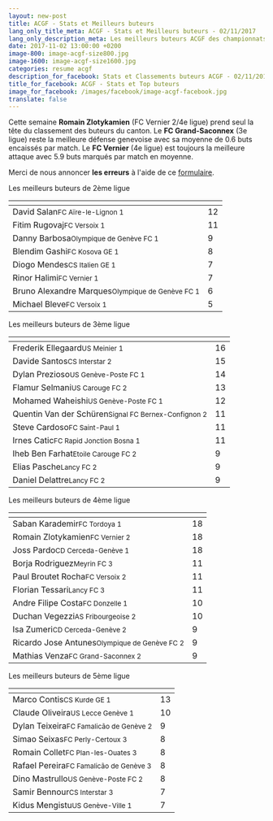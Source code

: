 ```yaml
---
layout: new-post
title: ACGF - Stats et Meilleurs buteurs
lang_only_title_meta: ACGF - Stats et Meilleurs buteurs - 02/11/2017
lang_only_description_meta: Les meilleurs buteurs ACGF des championnats de football amateur de la 2e à la 5e ligue - 02/11/2017
date: 2017-11-02 13:00:00 +0200
image-800: image-acgf-size800.jpg
image-1600: image-acgf-size1600.jpg
categories: resume acgf
description_for_facebook: Stats et Classements buteurs ACGF - 02/11/2017
title_for_facebook: ACGF - Stats et Top buteurs
image_for_facebook: /images/facebook/image-acgf-facebook.jpg
translate: false
---
```

Cette semaine __Romain Zlotykamien__ (FC Vernier 2/4e ligue) prend seul la tête du classement des buteurs du canton. Le __FC Grand-Saconnex__ (3e ligue) reste la meilleure défense genevoise avec sa moyenne de 0.6 buts encaissés par match. Le __FC Vernier__ (4e ligue) est toujours la meilleure attaque avec 5.9 buts marqués par match en moyenne.

Merci de nous annoncer <b>les erreurs</b> à l'aide de ce <a href="/formulaire-report-erreur" title="Signaler une erreur ou un problème">formulaire</a>.

Les meilleurs buteurs de 2ème ligue

<table class="table"><thead><tr><th><i class="fa fa-male"></i></th><th><i class="fa fa-futbol-o"></i></th></tr></thead><tbody><tr><td>David Salan<span class='d-block team-name'><small>FC Aïre-le-Lignon 1</small></span></td><td>12</td></tr><tr><td>Fitim Rugovaj<span class='d-block team-name'><small>FC Versoix 1</small></span></td><td>11</td></tr><tr><td>Danny Barbosa<span class='d-block team-name'><small>Olympique de Genève FC 1</small></span></td><td>9</td></tr><tr><td>Blendim Gashi<span class='d-block team-name'><small>FC Kosova GE 1</small></span></td><td>8</td></tr><tr><td>Diogo Mendes<span class='d-block team-name'><small>CS Italien GE 1</small></span></td><td>7</td></tr><tr><td>Rinor Halimi<span class='d-block team-name'><small>FC Vernier 1</small></span></td><td>7</td></tr><tr><td>Bruno Alexandre Marques<span class='d-block team-name'><small>Olympique de Genève FC 1</small></span></td><td>6</td></tr><tr><td>Michael Bleve<span class='d-block team-name'><small>FC Versoix 1</small></span></td><td>5</td></tr></tbody></table>

Les meilleurs buteurs de 3ème ligue

<table class="table"><thead><tr><th><i class="fa fa-male"></i></th><th><i class="fa fa-futbol-o"></i></th></tr></thead><tbody><tr><td>Frederik Ellegaard<span class='d-block team-name'><small>US Meinier 1</small></span></td><td>16</td></tr><tr><td>Davide Santos<span class='d-block team-name'><small>CS Interstar 2</small></span></td><td>15</td></tr><tr><td>Dylan Prezioso<span class='d-block team-name'><small>US Genève-Poste FC 1</small></span></td><td>14</td></tr><tr><td>Flamur Selmani<span class='d-block team-name'><small>US Carouge FC 2</small></span></td><td>13</td></tr><tr><td>Mohamed Waheishi<span class='d-block team-name'><small>US Genève-Poste FC 1</small></span></td><td>12</td></tr><tr><td>Quentin Van der Schüren<span class='d-block team-name'><small>Signal FC Bernex-Confignon 2</small></span></td><td>11</td></tr><tr><td>Steve Cardoso<span class='d-block team-name'><small>FC Saint-Paul 1</small></span></td><td>11</td></tr><tr><td>Irnes Catic<span class='d-block team-name'><small>FC Rapid Jonction Bosna 1</small></span></td><td>11</td></tr><tr><td>Iheb Ben Farhat<span class='d-block team-name'><small>Etoile Carouge FC 2</small></span></td><td>9</td></tr><tr><td>Elias Pasche<span class='d-block team-name'><small>Lancy FC 2</small></span></td><td>9</td></tr><tr><td>Daniel Delattre<span class='d-block team-name'><small>Lancy FC 2</small></span></td><td>9</td></tr></tbody></table>

Les meilleurs buteurs de 4ème ligue

<table class="table"><thead><tr><th><i class="fa fa-male"></i></th><th><i class="fa fa-futbol-o"></i></th></tr></thead><tbody><tr><td>Saban Karademir<span class='d-block team-name'><small>FC Tordoya 1</small></span></td><td>18</td></tr><tr><td>Romain Zlotykamien<span class='d-block team-name'><small>FC Vernier 2</small></span></td><td>18</td></tr><tr><td>Joss Pardo<span class='d-block team-name'><small>CD Cerceda-Genève 1</small></span></td><td>18</td></tr><tr><td>Borja Rodriguez<span class='d-block team-name'><small>Meyrin FC 3</small></span></td><td>11</td></tr><tr><td>Paul Broutet Rocha<span class='d-block team-name'><small>FC Versoix 2</small></span></td><td>11</td></tr><tr><td>Florian Tessari<span class='d-block team-name'><small>Lancy FC 3</small></span></td><td>11</td></tr><tr><td>Andre Filipe Costa<span class='d-block team-name'><small>FC Donzelle 1</small></span></td><td>10</td></tr><tr><td>Duchan Vegezzi<span class='d-block team-name'><small>AS Fribourgeoise 2</small></span></td><td>10</td></tr><tr><td>Isa Zumeri<span class='d-block team-name'><small>CD Cerceda-Genève 2</small></span></td><td>9</td></tr><tr><td>Ricardo Jose Antunes<span class='d-block team-name'><small>Olympique de Genève FC 2</small></span></td><td>9</td></tr><tr><td>Mathias Venza<span class='d-block team-name'><small>FC Grand-Saconnex 2</small></span></td><td>9</td></tr></tbody></table>

Les meilleurs buteurs de 5ème ligue

<table class="table"><thead><tr><th><i class="fa fa-male"></i></th><th><i class="fa fa-futbol-o"></i></th></tr></thead><tbody><tr><td>Marco Contis<span class='d-block team-name'><small>CS Kurde GE 1</small></span></td><td>13</td></tr><tr><td>Claude Oliveira<span class='d-block team-name'><small>US Lecce Genève 1</small></span></td><td>10</td></tr><tr><td>Dylan Teixeira<span class='d-block team-name'><small>FC Famalicão de Genève 2</small></span></td><td>9</td></tr><tr><td>Simao Seixas<span class='d-block team-name'><small>FC Perly-Certoux 3</small></span></td><td>8</td></tr><tr><td>Romain Collet<span class='d-block team-name'><small>FC Plan-les-Ouates 3</small></span></td><td>8</td></tr><tr><td>Rafael Pereira<span class='d-block team-name'><small>FC Famalicão de Genève 3</small></span></td><td>8</td></tr><tr><td>Dino Mastrullo<span class='d-block team-name'><small>US Genève-Poste FC 2</small></span></td><td>8</td></tr><tr><td>Samir Bennour<span class='d-block team-name'><small>CS Interstar 3</small></span></td><td>7</td></tr><tr><td>Kidus Mengistu<span class='d-block team-name'><small>US Genève-Ville 1</small></span></td><td>7</td></tr></tbody></table>

